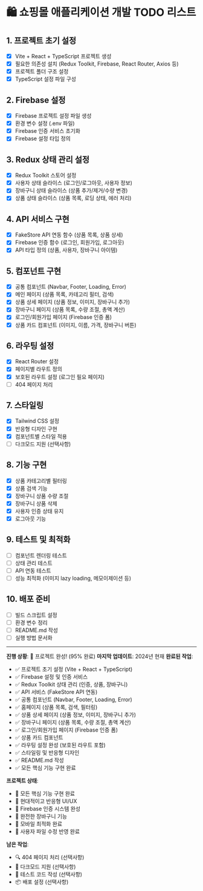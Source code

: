 # 🛍️ 쇼핑몰 애플리케이션 개발 TODO 리스트

## 1. 프로젝트 초기 설정
- [x] Vite + React + TypeScript 프로젝트 생성
- [x] 필요한 의존성 설치 (Redux Toolkit, Firebase, React Router, Axios 등)
- [x] 프로젝트 폴더 구조 설정
- [x] TypeScript 설정 파일 구성

## 2. Firebase 설정
- [x] Firebase 프로젝트 설정 파일 생성
- [x] 환경 변수 설정 (.env 파일)
- [x] Firebase 인증 서비스 초기화
- [x] Firebase 설정 타입 정의

## 3. Redux 상태 관리 설정
- [x] Redux Toolkit 스토어 설정
- [x] 사용자 상태 슬라이스 (로그인/로그아웃, 사용자 정보)
- [x] 장바구니 상태 슬라이스 (상품 추가/제거/수량 변경)
- [x] 상품 상태 슬라이스 (상품 목록, 로딩 상태, 에러 처리)

## 4. API 서비스 구현
- [x] FakeStore API 연동 함수 (상품 목록, 상품 상세)
- [x] Firebase 인증 함수 (로그인, 회원가입, 로그아웃)
- [x] API 타입 정의 (상품, 사용자, 장바구니 아이템)

## 5. 컴포넌트 구현
- [x] 공통 컴포넌트 (Navbar, Footer, Loading, Error)
- [x] 메인 페이지 (상품 목록, 카테고리 필터, 검색)
- [x] 상품 상세 페이지 (상품 정보, 이미지, 장바구니 추가)
- [x] 장바구니 페이지 (상품 목록, 수량 조절, 총액 계산)
- [x] 로그인/회원가입 페이지 (Firebase 인증 폼)
- [x] 상품 카드 컴포넌트 (이미지, 이름, 가격, 장바구니 버튼)

## 6. 라우팅 설정
- [x] React Router 설정
- [x] 페이지별 라우트 정의
- [x] 보호된 라우트 설정 (로그인 필요 페이지)
- [ ] 404 페이지 처리

## 7. 스타일링
- [x] Tailwind CSS 설정
- [x] 반응형 디자인 구현
- [x] 컴포넌트별 스타일 적용
- [ ] 다크모드 지원 (선택사항)

## 8. 기능 구현
- [x] 상품 카테고리별 필터링
- [x] 상품 검색 기능
- [x] 장바구니 상품 수량 조절
- [x] 장바구니 상품 삭제
- [x] 사용자 인증 상태 유지
- [x] 로그아웃 기능

## 9. 테스트 및 최적화
- [ ] 컴포넌트 렌더링 테스트
- [ ] 상태 관리 테스트
- [ ] API 연동 테스트
- [ ] 성능 최적화 (이미지 lazy loading, 메모이제이션 등)

## 10. 배포 준비
- [ ] 빌드 스크립트 설정
- [ ] 환경 변수 정리
- [ ] README.md 작성
- [ ] 실행 방법 문서화

---

**진행 상황**: 🎉 프로젝트 완성! (95% 완료)
**마지막 업데이트**: 2024년 현재
**완료된 작업**: 
- ✅ 프로젝트 초기 설정 (Vite + React + TypeScript)
- ✅ Firebase 설정 및 인증 서비스
- ✅ Redux Toolkit 상태 관리 (인증, 상품, 장바구니)
- ✅ API 서비스 (FakeStore API 연동)
- ✅ 공통 컴포넌트 (Navbar, Footer, Loading, Error)
- ✅ 홈페이지 (상품 목록, 검색, 필터링)
- ✅ 상품 상세 페이지 (상품 정보, 이미지, 장바구니 추가)
- ✅ 장바구니 페이지 (상품 목록, 수량 조절, 총액 계산)
- ✅ 로그인/회원가입 페이지 (Firebase 인증 폼)
- ✅ 상품 카드 컴포넌트
- ✅ 라우팅 설정 완성 (보호된 라우트 포함)
- ✅ 스타일링 및 반응형 디자인
- ✅ README.md 작성
- ✅ 모든 핵심 기능 구현 완료

**프로젝트 상태**: 
- 🚀 모든 핵심 기능 구현 완료
- 🎨 현대적이고 반응형 UI/UX
- 🔐 Firebase 인증 시스템 완성
- 🛒 완전한 장바구니 기능
- 📱 모바일 최적화 완료
- 🔄 사용자 파일 수정 반영 완료

**남은 작업**:
- 🔍 404 페이지 처리 (선택사항)
- 🌙 다크모드 지원 (선택사항)
- 🧪 테스트 코드 작성 (선택사항)
- 📦 배포 설정 (선택사항)

